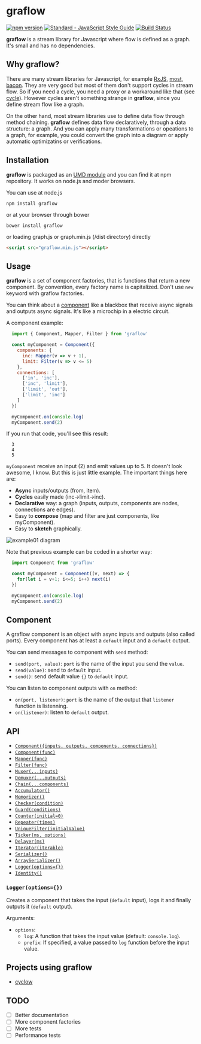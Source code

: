 # graflow

[![npm version](https://badge.fury.io/js/graflow.svg)](https://badge.fury.io/js/graflow)
[![Standard - JavaScript Style Guide](https://img.shields.io/badge/code_style-standard-brightgreen.svg)](http://standardjs.com/)
[![Build Status](https://travis-ci.org/pmros/graflow.svg)](https://travis-ci.org/pmros/graflow)

**graflow** is a stream library for Javascript where flow is defined as a graph. It's small and has no dependencies.

## Why graflow?

There are many stream libraries for Javascript, for example [RxJS](https://github.com/ReactiveX/RxJS), [most](https://github.com/cujojs/most), [bacon](https://baconjs.github.io). They are very good but most of them don't support cycles in stream flow. So if you need a cycle, you need a proxy or a workaround like that (see [cycle](https://cycle.js.org)). However cycles aren't something strange in **graflow**, since you define stream flow like a graph.

On the other hand, most stream libraries use to define data flow through method chaining. **graflow** defines data flow declaratively, through a data structure: a graph. And you can apply many transformations or opeations to a graph, for example, you could convert the graph into a diagram or apply automatic optimizatins or verifications.

## Installation
**graflow** is packaged as an [UMD module](https://github.com/umdjs/umd) and you can find it at npm repository. It works on node.js and moder browsers.

You can use at node.js
```
npm install graflow
```

or at your browser through bower
```
bower install graflow
```

or loading graph.js or graph.min.js (/dist directory) directly
```html
<script src="graflow.min.js"></script>
```

## Usage
**graflow** is a set of component factories, that is functions that return a new component. By convention, every factory name is capitalized. Don't use `new` keyword with graflow factories.

You can think about a [component](#Component) like a blackbox that receive async signals and outputs async signals. It's like a microchip in a electric circuit.

A component example:
```js
  import { Component, Mapper, Filter } from 'graflow'

  const myComponent = Component({
    components: {
      inc: Mapper(v => v + 1),
      limit: Filter(v => v <= 5)
    },
    connections: [
      ['in', 'inc'],
      ['inc', 'limit'],
      ['limit', 'out'],
      ['limit', 'inc']
    ]
  })

  myComponent.on(console.log)
  myComponent.send(2)
```

If you run that code, you'll see this result:
```
  3
  4
  5
```

`myComponent` receive an input (2) and emit values up to 5.
It doesn't look awesome, I know. But this is just little example. The important things here are:
- **Async** inputs/outputs (from, item).
- **Cycles** easily made (inc->limit->inc).
- **Declarative** way: a graph (inputs, outputs, components are nodes, connections are edges).
- Easy to **compose** (map and filter are just components, like myComponent).
- Easy to **sketch** graphically.

![example01 diagram](https://rawgit.com/pmros/graflow/master/diagrams/example01.svg)

Note that previous example can be coded in a shorter way:
```js
  import Component from 'graflow'

  const myComponent = Component((v, next) => {
    for(let i = v+1; i<=5; i++) next(i)
  })

  myComponent.on(console.log)
  myComponent.send(2)
```

## <a name="Component"></a> Component
A graflow component is an object with async inputs and outputs (also called ports). Every component has at least a `default` input and a `default` output.

You can send messages to component with `send` method:
- `send(port, value)`: `port` is the name of the input you send the `value`.
- `send(value)`: send to `default` input.
- `send()`: send default value `{}` to `default` input.

You can listen to component outputs with `on` method:
- `on(port, listener)`: `port` is the name of the output that `listener` function is listenning.
- `on(listener)`: listen to `default` output.

## API

- [`Component({inputs, outputs, components, connections})`](#Component1)
- [`Component(func)`](#Component2)
- [`Mapper(func)`](#Mapper)
- [`Filter(func)`](#Filter)
- [`Muxer(...inputs)`](#Muxer)
- [`Demuxer(...outputs)`](#Demuxer)
- [`Chain(...components)`](#Chain)
- [`Accumulator()`](#Accumulator)
- [`Memorizer()`](#Memorizer)
- [`Checker(condition)`](#Checker)
- [`Guard(conditions)`](#Guard)
- [`Counter(initial=0)`](#Counter)
- [`Repeater(times)`](#Repeater)
- [`UniqueFilter(initialValue)`](#UniqueFilter)
- [`Ticker(ms, options)`](#Ticker)
- [`Delayer(ms)`](#Delayer)
- [`Iterator(iterable)`](#Iterator)
- [`Serializer()`](#Serializer)
- [`ArraySerializer()`](#ArraySerializer)
- [`Logger(options={})`](#Logger)
- [`Identity()`](#Identity)

### <a name="Logger"></a> `Logger(options={})`
Creates a component that takes the input (`default` input), logs it and finally outputs it (`default` output).

Arguments:
- `options`:
  - `log`: A function that takes the input value (default: `console.log`).
  - `prefix`: If specified, a value passed to `log` function before the input value.

## Projects using graflow

- [cyclow](https://github.com/pmros/cyclow)

## TODO
- [ ] Better documentation
- [ ] More component factories
- [ ] More tests
- [ ] Performance tests

